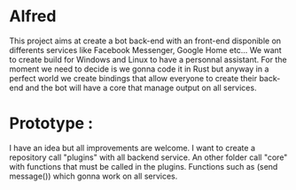 # Alfred

This project aims at create a bot back-end with an front-end disponible on differents services like Facebook Messenger, Google Home etc... We want to create build for Windows and Linux to have a personnal assistant. For the moment we need to decide is we gonna code it in Rust but anyway in a perfect world we create bindings that allow everyone to create their back-end and the bot will have a core that manage output on all services.

# Prototype :

I have an idea but all improvements are welcome. I want to create a repository call "plugins" with all backend service. An other folder call "core" with functions that must be called in the plugins. Functions such as (send message()) which gonna work on all services.
